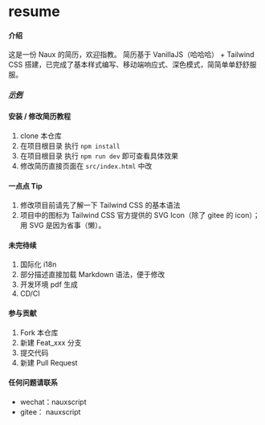 # resume

#### 介绍

这是一份 Naux 的简历，欢迎指教。
简历基于 VanillaJS（哈哈哈） +  Tailwind CSS 搭建，已完成了基本样式编写、移动端响应式、深色模式，简简单单舒舒服服。

##### [示例](http://nauxscript.gitee.io/noahs-ark)

#### 安装 / 修改简历教程

1.  clone 本仓库
2.  在项目根目录 执行 `npm install`
3.  在项目根目录 执行 `npm run dev` 即可查看具体效果
4.  修改简历直接页面在 `src/index.html` 中改

#### 一点点 Tip

1.  修改项目前请先了解一下 Tailwind CSS 的基本语法
2.  项目中的图标为 Tailwind CSS 官方提供的 SVG Icon（除了 gitee 的 icon）；用 SVG 是因为省事（懒）。

#### 未完待续

1. 国际化 i18n
2. 部分描述直接加载 Markdown 语法，便于修改
3. 开发环境 pdf 生成
4. CD/CI

#### 参与贡献

1.  Fork 本仓库
2.  新建 Feat_xxx 分支
3.  提交代码
4.  新建 Pull Request

#### 任何问题请联系

- wechat：nauxscript
- gitee： nauxscript